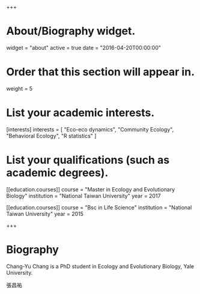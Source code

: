 +++
# About/Biography widget.
widget = "about"
active = true
date = "2016-04-20T00:00:00"

# Order that this section will appear in.
weight = 5

# List your academic interests.
[interests]
  interests = [
    "Eco-eco dynamics",
    "Community Ecology",
    "Behavioral Ecology",
    "R statistics"
  ]

# List your qualifications (such as academic degrees).
[[education.courses]]
  course = "Master in Ecology and Evolutionary Biology"
  institution = "National Taiwan University"
  year = 2017

[[education.courses]]
  course = "Bsc in Life Science"
  institution = "National Taiwan University"
  year = 2015

+++

# Biography

Chang-Yu Chang is a PhD student in Ecology and Evolutionary Biology, Yale University. 

張昌祐